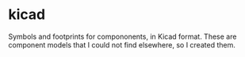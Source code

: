 # kicad

Symbols and footprints for compononents, in Kicad format.
These are component models that I could not find elsewhere, so I created them.
